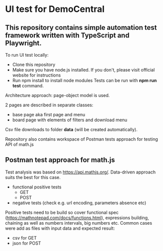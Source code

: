 # UI test for DemoCentral
## This repository contains simple automation test framework written with TypeScript and Playwright. 

To run UI test locally:

- Clone this repository
- Make sure you have node.js installed. If you don't, please visit official website for instructions
- Run npm install to install node modules
Tests can be run with **npm run test** command.

Architecture approach: page-object model is used.

2 pages are described in separate classes:

- base page aka first page and menu
- board page with elements of filters and download menu

Csv file downloads to folder **data** (will be created automatically).

Repository also contains workspace of Postman tests approach for testing API of math.js

## Postman test approach for math.js
Test analysis was based on https://api.mathjs.org/. Data-driven approach suits the best for this case.
- functional positive tests
  - GET
  - POST
- negative tests (check e.g. url encoding, parameters absence etc)

Positive tests need to be build so cover functional spec (https://mathnotepad.com/docs/functions.html), expressions building, chaining as well as numbers intervals, big numbers etc. Common cases were add as files with input data and expected result:

- csv for GET
- json for POST
